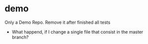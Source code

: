 # demo
Only a Demo Repo. Remove it after finished all tests

- What happend, if I change a single file that consist in the master branch?